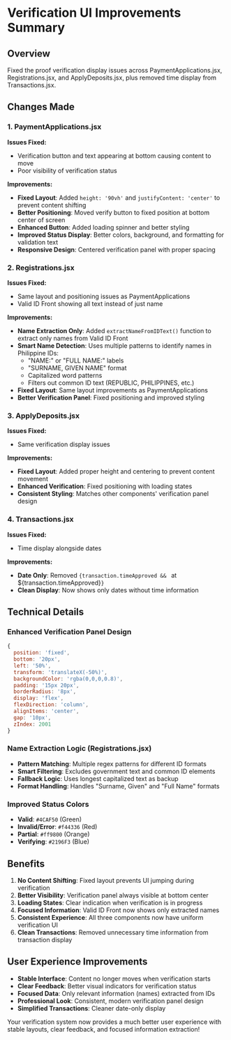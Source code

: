 # Verification UI Improvements Summary

## Overview
Fixed the proof verification display issues across PaymentApplications.jsx, Registrations.jsx, and ApplyDeposits.jsx, plus removed time display from Transactions.jsx.

## Changes Made

### 1. PaymentApplications.jsx
**Issues Fixed:**
- Verification button and text appearing at bottom causing content to move
- Poor visibility of verification status

**Improvements:**
- **Fixed Layout**: Added `height: '90vh'` and `justifyContent: 'center'` to prevent content shifting
- **Better Positioning**: Moved verify button to fixed position at bottom center of screen
- **Enhanced Button**: Added loading spinner and better styling
- **Improved Status Display**: Better colors, background, and formatting for validation text
- **Responsive Design**: Centered verification panel with proper spacing

### 2. Registrations.jsx
**Issues Fixed:**
- Same layout and positioning issues as PaymentApplications
- Valid ID Front showing all text instead of just name

**Improvements:**
- **Name Extraction Only**: Added `extractNameFromIDText()` function to extract only names from Valid ID Front
- **Smart Name Detection**: Uses multiple patterns to identify names in Philippine IDs:
  - "NAME:" or "FULL NAME:" labels
  - "SURNAME, GIVEN NAME" format
  - Capitalized word patterns
  - Filters out common ID text (REPUBLIC, PHILIPPINES, etc.)
- **Fixed Layout**: Same layout improvements as PaymentApplications
- **Better Verification Panel**: Fixed positioning and improved styling

### 3. ApplyDeposits.jsx
**Issues Fixed:**
- Same verification display issues

**Improvements:**
- **Fixed Layout**: Added proper height and centering to prevent content movement
- **Enhanced Verification**: Fixed positioning with loading states
- **Consistent Styling**: Matches other components' verification panel design

### 4. Transactions.jsx
**Issues Fixed:**
- Time display alongside dates

**Improvements:**
- **Date Only**: Removed `{transaction.timeApproved && ` at ${transaction.timeApproved}`}` 
- **Clean Display**: Now shows only dates without time information

## Technical Details

### Enhanced Verification Panel Design
```javascript
{
  position: 'fixed', 
  bottom: '20px', 
  left: '50%', 
  transform: 'translateX(-50%)',
  backgroundColor: 'rgba(0,0,0,0.8)',
  padding: '15px 20px',
  borderRadius: '8px',
  display: 'flex',
  flexDirection: 'column',
  alignItems: 'center',
  gap: '10px',
  zIndex: 2001
}
```

### Name Extraction Logic (Registrations.jsx)
- **Pattern Matching**: Multiple regex patterns for different ID formats
- **Smart Filtering**: Excludes government text and common ID elements
- **Fallback Logic**: Uses longest capitalized text as backup
- **Format Handling**: Handles "Surname, Given" and "Full Name" formats

### Improved Status Colors
- **Valid**: `#4CAF50` (Green)
- **Invalid/Error**: `#f44336` (Red) 
- **Partial**: `#ff9800` (Orange)
- **Verifying**: `#2196F3` (Blue)

## Benefits

1. **No Content Shifting**: Fixed layout prevents UI jumping during verification
2. **Better Visibility**: Verification panel always visible at bottom center
3. **Loading States**: Clear indication when verification is in progress
4. **Focused Information**: Valid ID Front now shows only extracted names
5. **Consistent Experience**: All three components now have uniform verification UI
6. **Clean Transactions**: Removed unnecessary time information from transaction display

## User Experience Improvements

- **Stable Interface**: Content no longer moves when verification starts
- **Clear Feedback**: Better visual indicators for verification status
- **Focused Data**: Only relevant information (names) extracted from IDs
- **Professional Look**: Consistent, modern verification panel design
- **Simplified Transactions**: Cleaner date-only display

Your verification system now provides a much better user experience with stable layouts, clear feedback, and focused information extraction!
